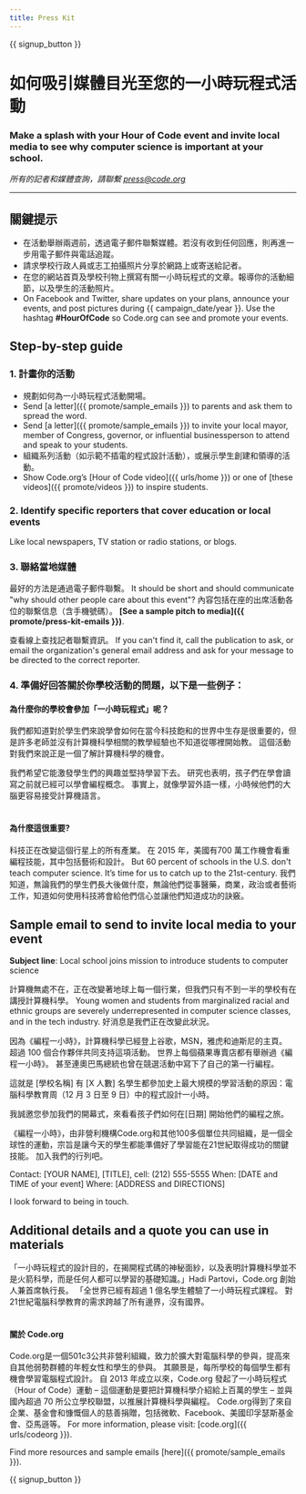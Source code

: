 ```yaml
---
title: Press Kit
---
```


{{ signup_button }}

# 如何吸引媒體目光至您的一小時玩程式活動

### Make a splash with your Hour of Code event and invite local media to see why computer science is important at your school.

*所有的記者和媒體查詢，請聯繫 <press@code.org>*

* * *

## 關鍵提示

- 在活動舉辦兩週前，透過電子郵件聯繫媒體。若沒有收到任何回應，則再進一步用電子郵件與電話追蹤。
- 請求學校行政人員或志工拍攝照片分享於網路上或寄送給記者。
- 在您的網站首頁及學校刊物上撰寫有關一小時玩程式的文章。報導你的活動細節，以及學生的活動照片。
- On Facebook and Twitter, share updates on your plans, announce your events, and post pictures during {{ campaign_date/year }}. Use the hashtag **#HourOfCode** so Code.org can see and promote your events.

## Step-by-step guide

### 1. 計畫你的活動

- 規劃如何為一小時玩程式活動開場。
- Send [a letter]({{ promote/sample_emails }}) to parents and ask them to spread the word.
- Send [a letter]({{ promote/sample_emails }}) to invite your local mayor, member of Congress, governor, or influential businessperson to attend and speak to your students.
- 組織系列活動（如示範不插電的程式設計活動），或展示學生創建和領導的活動。
- Show Code.org’s [Hour of Code video]({{ urls/home }}) or one of [these videos]({{ promote/videos }}) to inspire students. <br />

### 2. Identify specific reporters that cover education or local events

Like local newspapers, TV station or radio stations, or blogs. <br />

### 3. 聯絡當地媒體

最好的方法是通過電子郵件聯繫。 It should be short and should communicate "why should other people care about this event"? 內容包括在座的出席活動各位的聯繫信息（含手機號碼）。 **[See a sample pitch to media]({{ promote/press-kit-emails }})**.

查看線上查找記者聯繫資訊。 If you can't find it, call the publication to ask, or email the organization's general email address and ask for your message to be directed to the correct reporter. <br />

### 4. 準備好回答關於你學校活動的問題，以下是一些例子：

#### 為什麼你的學校會參加「一小時玩程式」呢？

我們都知道對於學生們來說學會如何在當今科技飽和的世界中生存是很重要的，但是許多老師並沒有計算機科學相關的教學經驗也不知道從哪裡開始教。 這個活動對我們來說正是一個了解計算機科學的機會。

我們希望它能激發學生們的興趣並堅持學習下去。 研究也表明，孩子們在學會讀寫之前就已經可以學會編程概念。 事實上，就像學習外語一樣，小時候他們的大腦更容易接受計算機語言。 <br /> <br />

#### 為什麼這很重要?

科技正在改變這個行星上的所有產業。 在 2015 年，美國有700 萬工作機會看重編程技能，其中包括藝術和設計。 But 60 percent of schools in the U.S. don't teach computer science. It’s time for us to catch up to the 21st-century. 我們知道，無論我們的學生們長大後做什麼，無論他們從事醫藥，商業，政治或者藝術工作，知道如何使用科技將會給他們信心並讓他們知道成功的訣竅。 <br />

<a id="sample-emails"></a>

## Sample email to send to invite local media to your event

**Subject line**: Local school joins mission to introduce students to computer science

計算機無處不在，正在改變著地球上每一個行業，但我們只有不到一半的學校有在講授計算機科學。 Young women and students from marginalized racial and ethnic groups are severely underrepresented in computer science classes, and in the tech industry. 好消息是我們正在改變此狀況。

因為《編程一小時》，計算機科學已經登上谷歌，MSN，雅虎和迪斯尼的主頁。 超過 100 個合作夥伴共同支持這項活動。 世界上每個蘋果專賣店都有舉辦過《編程一小時》。 甚至連奧巴馬總統也曾在競選活動中寫下了自己的第一行編程。

這就是 [學校名稱] 有 [X 人數] 名學生都參加史上最大規模的學習活動的原因：電腦科學教育周（12 月 3 日至 9 日）中的程式設計一小時。

我誠邀您參加我們的開幕式，來看看孩子們如何在[日期] 開始他們的編程之旅。

《編程一小時》，由非營利機構Code.org和其他100多個單位共同組織，是一個全球性的運動，宗旨是讓今天的學生都能準備好了學習能在21世紀取得成功的關鍵技能。 加入我們的行列吧。

Contact: [YOUR NAME], [TITLE], cell: (212) 555-5555 When: [DATE and TIME of your event] Where: [ADDRESS and DIRECTIONS]

I look forward to being in touch. <br />

## Additional details and a quote you can use in materials

「一小時玩程式的設計目的，在揭開程式碼的神秘面紗，以及表明計算機科學並不是火箭科學，而是任何人都可以學習的基礎知識。」Hadi Partovi，Code.org 創始人兼首席執行長。 「全世界已經有超過 1 億名學生體驗了一小時玩程式課程。 對21世紀電腦科學教育的需求跨越了所有邊界，沒有國界。 <br /> <br />

#### 關於 Code.org

Code.org是一個501c3公共非營利組織，致力於擴大對電腦科學的參與，提高來自其他弱勢群體的年輕女性和學生的參與。 其願景是，每所學校的每個學生都有機會學習電腦程式設計。 自 2013 年成立以來，Code.org 發起了一小時玩程式（Hour of Code）運動 – 這個運動是要把計算機科學介紹給上百萬的學生 – 並與國內超過 70 所公立學校聯盟，以推展計算機科學與編程。 Code.org得到了來自企業、基金會和慷慨個人的慈善捐贈，包括微軟、Facebook、美國印孚瑟斯基金會、亞馬遜等。 For more information, please visit: [code.org]({{ urls/codeorg }}).

  
Find more resources and sample emails [here]({{ promote/sample_emails }}).

{{ signup_button }}